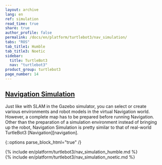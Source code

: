 ```yaml
---
layout: archive
lang: en
ref: simulation
read_time: true
share: true
author_profile: false
permalink: /docs/en/platform/turtlebot3/nav_simulation/
tabs: "ROS"
tab_title1: Humble
tab_title3: Noetic
sidebar:
  title: TurtleBot3
  nav: "turtlebot3"
product_group: turtlebot3
page_number: 14
---
```


<style>body {counter-reset: h1 6 !important;}</style>
<div style="counter-reset: h2 2"></div>

<!--[dummy Header 1]>
  <h1 id="dummy">Simulation</h1>
  <h2 id="dummy">Navigation Simulation</h2>
  <p class="dummy_content">TurtleBot3 Navigation Package</p>
<![end dummy Header 1]-->

## [Navigation Simulation](#navigation-simulation)

Just like with SLAM in the Gazebo simulator, you can select or create various environments and robot models in the virtual Navigation world. However, a complete map has to be prepared before running Navigation. Other than the preparation of a simulation environment instead of bringing up the robot, Navigation Simulation is pretty similar to that of real-world TurtleBot3 [Navigation][navigation].  

{::options parse_block_html="true" /}

<section data-id="{{ page.tab_title1 }}" class="tab_contents">
{% include en/platform/turtlebot3/nav_simulation_humble.md %}
</section>

<section data-id="{{ page.tab_title3 }}" class="tab_contents">
{% include en/platform/turtlebot3/nav_simulation_noetic.md %}
</section>
